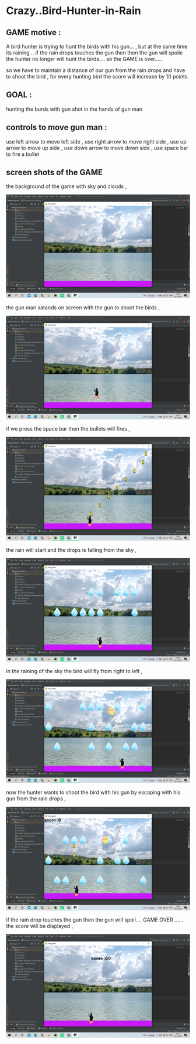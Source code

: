 # Crazy..Bird-Hunter-in-Rain

## GAME motive :

A bird hunter is trying to hunt the birds with his gun... ,
but at the same time its raining .. if the rain drops touches the gun
then then the gun will spoile the hunter no longer will hunt the birds.... so the GAME is over.....

so we have to maintain a distance of  our gun from the rain drops and have to shoot the bird ,
for every hunting bird the score will increase by 10 points.


## GOAL :
hunting the burds with gun shot in the hands of gun man

## controls to move gun man :

use left arrow to move left side ,
use right arrow to move right side ,
use up arrow to move up side ,
use down arrow to move down side ,
use space bar to fire a bullet

## screen shots of the GAME 
the background of the game with sky and clouds ,

![Title screen](https://github.com/Vidyasagar5566/Crazy..Bird-Hunter-in-Rain/blob/main/game%20screen%20shot/Screenshot%20(507).png)















the gun man satands on screen with the gun to shoot the birds ,

![Title screen](https://github.com/Vidyasagar5566/Crazy..Bird-Hunter-in-Rain/blob/main/game%20screen%20shot/Screenshot%20(508).png)










if we press the space bar then the bullets will fires ,

![Title screen](https://github.com/Vidyasagar5566/Crazy..Bird-Hunter-in-Rain/blob/main/game%20screen%20shot/Screenshot%20(509).png)









the rain will start and the drops is falling from the sky ,

![Title screen](https://github.com/Vidyasagar5566/Crazy..Bird-Hunter-in-Rain/blob/main/game%20screen%20shot/Screenshot%20(510).png)











in the raining of the sky the bird will fly from right to left ,

![Title screen](https://github.com/Vidyasagar5566/Crazy..Bird-Hunter-in-Rain/blob/main/game%20screen%20shot/Screenshot%20(511).png)











now the hunter wants to shoot the bird with his gun by escaping with his gun from the rain drops ,

![Title screen](https://github.com/Vidyasagar5566/Crazy..Bird-Hunter-in-Rain/blob/main/game%20screen%20shot/Screenshot%20(514).png)












if the rain drop touches the gun then the gun will spoil.... GAME OVER ......
the score will be displayed ,


![Title screen](https://github.com/Vidyasagar5566/Crazy..Bird-Hunter-in-Rain/blob/main/game%20screen%20shot/Screenshot%20(515).png)
